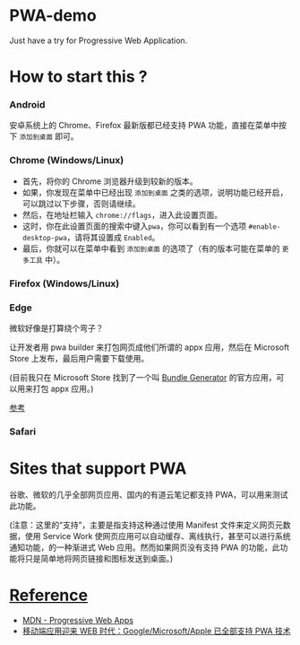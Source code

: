 # PWA-demo

Just have a try for Progressive Web Application.


# How to start this ?

### Android

安卓系统上的 Chrome、Firefox 最新版都已经支持 PWA 功能，直接在菜单中按下 `添加到桌面` 即可。

### Chrome (Windows/Linux)

- 首先，将你的 Chrome 浏览器升级到较新的版本。
- 如果，你发现在菜单中已经出现 `添加到桌面` 之类的选项，说明功能已经开启，可以跳过以下步骤，否则请继续。
- 然后，在地址栏输入 `chrome://flags`，进入此设置页面。
- 这时，你在此设置页面的搜索中键入`pwa`，你可以看到有一个选项 `#enable-desktop-pwa`，请将其设置成 `Enabled`。
- 最后，你就可以在菜单中看到 `添加到桌面` 的选项了（有的版本可能在菜单的 `更多工具` 中）。

### Firefox (Windows/Linux)

### Edge

微软好像是打算绕个弯子？

让开发者用 pwa builder 来打包网页成他们所谓的 appx 应用，然后在 Microsoft Store 上发布，最后用户需要下载使用。

(目前我只在 Microsoft Store 找到了一个叫 [Bundle Generator](https://www.microsoft.com/zh-cn/store/p/bundle-generator/9nblggh43pmq) 的官方应用，可以用来打包 appx 应用。)

[参考](https://blogs.windows.com/msedgedev/2018/02/06/welcoming-progressive-web-apps-edge-windows-10/#uifT4al7ZkQgfuHf.97)

### Safari


# Sites that support PWA

谷歌、微软的几乎全部网页应用、国内的有道云笔记都支持 PWA，可以用来测试此功能。

(注意：这里的“支持”，主要是指支持这种通过使用 Manifest 文件来定义网页元数据，使用 Service Work 使网页应用可以自动缓存、离线执行，甚至可以进行系统通知功能，的一种渐进式 Web 应用。然而如果网页没有支持 PWA 的功能，此功能将只是简单地将网页链接和图标发送到桌面。)


# [Reference](docs/reference.md)

- [MDN - Progressive Web Apps](https://developer.mozilla.org/en-US/docs/Web/Apps/Progressive)
- [移动端应用迎来 WEB 时代：Google/Microsoft/Apple 已全部支持 PWA 技术](https://zhuanlan.zhihu.com/p/34247322)
